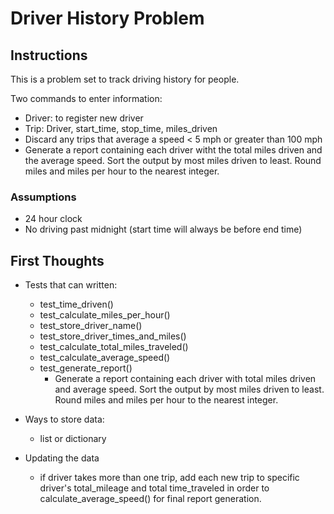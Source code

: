 # Driver History Problem
## Instructions
This is a problem set to track driving history for people.

Two commands to enter information:
- Driver: to register new driver
- Trip: Driver, start_time, stop_time, miles_driven
- Discard any trips that average a speed < 5 mph or greater than 100 mph
- Generate a report containing each driver witht the total miles driven and the average speed. Sort the output by most miles driven to least. Round miles and miles per hour to the nearest integer.

### Assumptions
- 24 hour clock
- No driving past midnight (start time will always be before end time)


## First Thoughts
- Tests that can written:
    - test_time_driven()
    - test_calculate_miles_per_hour()
    - test_store_driver_name()
    - test_store_driver_times_and_miles()
    - test_calculate_total_miles_traveled()
    - test_calculate_average_speed()
    - test_generate_report()
        - Generate a report containing each driver with total miles driven and average speed. Sort the output by most miles driven to least. Round miles and miles per hour to the nearest integer.

- Ways to store data:
    - list or dictionary

- Updating the data
    - if driver takes more than one trip, add each new trip to specific driver's total_mileage and total time_traveled in order to calculate_average_speed() for final report generation.